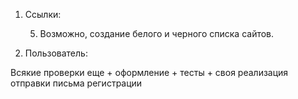 1. Ссылки:
    <!--1) Действуют 10 дней.-->
    <!--2) Если юзер зареганый, то 30 дней с возможностью продления.-->
    <!--3) В базу пишется автор, сама ссылка, дата создания, дата истечения, количество переходов.-->
    <!--4) Создание отдельной таблицы, в которую записываются разобранные ссылки: хост, юри,
        возможно, различные параметры (с помощью JS);
            С помощью js в таблицу добавить вот что:
                protocol, origin, host, hostname, href, pathname, search, hash.-->
    5) Возможно, создание белого и черного списка сайтов.

2. Пользователь:
    <!--6) В базу пишется имейл, пароль, ip (int unsigned (чтобы добавить в таблицу: 
        INET_ATON('строчка с айпи'), чтобы извлечь из таблицы: INET_NTOA(колонка)) (или php функция long2ip()), дата регистрации.-->
    <!--7) Каждые n дней требуется подтверждение имейла (что аккаунт не однодневный).-->
Всякие проверки еще + оформление + тесты + своя реализация отправки письма регистрации